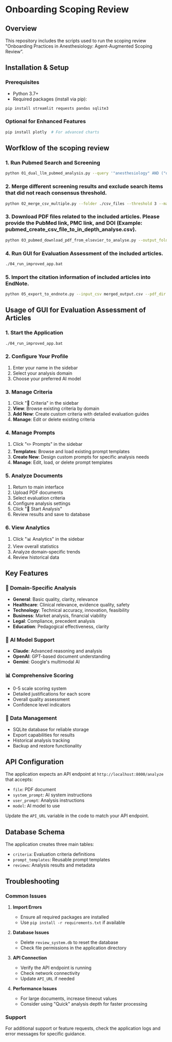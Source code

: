 # Onboarding Scoping Review

## Overview
This repository includes the scripts used to run the scoping review "Onboarding Practices in Anesthesiology: Agent-Augmented Scoping Review”.

## Installation & Setup

### Prerequisites
- Python 3.7+
- Required packages (install via pip):

```bash
pip install streamlit requests pandas sqlite3
```

### Optional for Enhanced Features
```bash
pip install plotly  # For advanced charts
```
## Worfklow of the scoping review
### 1. Run Pubmed Search and Screening
```bash
python 01_dual_llm_pubmed_analysis.py --query '"anesthesiology" AND ("onboarding" OR "orientation")' --start_date "2020/01/01" --end_date "2025/05/01" --total_limit 100
```
### 2. Merge different screening results and exclude search items that did not reach consensus threshold.
```bash
python 02_merge_csv_multiple.py --folder ./csv_files --threshold 3 --match_columns ClaudiaIsRelated OpenAIIsRelated --match_value True
```

### 3. Download PDF files related to the included articles. Please provide the PubMed link, PMC link, and DOI (Example: pubmed_create_csv_file_to_in_depth_analyse.csv).
```bash
python 03_pubmed_download_pdf_from_elsevier_to_analyse.py --output_folder ./pubmed_pdfs/ --csv_file pubmed_create_csv_file_to_in_depth_analyse.csv
```

### 4. Run GUI for Evaluation Assessment of the included articles.
```bash
./04_run_improved_app.bat
```
### 5. Import the citation information of included articles into EndNote.
```bash
python 05_export_to_endnote.py --input_csv merged_output.csv --pdf_dir pubmed_pdfs --output_enw endnote_import/output.enw
```
## Usage of GUI for Evaluation Assessment of Articles
### 1. Start the Application
```bash
./04_run_improved_app.bat
```


### 2. Configure Your Profile
1. Enter your name in the sidebar
2. Select your analysis domain
3. Choose your preferred AI model

### 3. Manage Criteria
1. Click "📝 Criteria" in the sidebar
2. **View**: Browse existing criteria by domain
3. **Add New**: Create custom criteria with detailed evaluation guides
4. **Manage**: Edit or delete existing criteria

### 4. Manage Prompts
1. Click "✏️ Prompts" in the sidebar
2. **Templates**: Browse and load existing prompt templates
3. **Create New**: Design custom prompts for specific analysis needs
4. **Manage**: Edit, load, or delete prompt templates

### 5. Analyze Documents
1. Return to main interface
2. Upload PDF documents
3. Select evaluation criteria
4. Configure analysis settings
5. Click "🚀 Start Analysis"
6. Review results and save to database

### 6. View Analytics
1. Click "📊 Analytics" in the sidebar
2. View overall statistics
3. Analyze domain-specific trends
4. Review historical data

## Key Features

### 🎯 **Domain-Specific Analysis**
- **General**: Basic quality, clarity, relevance
- **Healthcare**: Clinical relevance, evidence quality, safety
- **Technology**: Technical accuracy, innovation, feasibility
- **Business**: Market analysis, financial viability
- **Legal**: Compliance, precedent analysis
- **Education**: Pedagogical effectiveness, clarity

### 🤖 **AI Model Support**
- **Claude**: Advanced reasoning and analysis
- **OpenAI**: GPT-based document understanding
- **Gemini**: Google's multimodal AI

### 📊 **Comprehensive Scoring**
- 0-5 scale scoring system
- Detailed justifications for each score
- Overall quality assessment
- Confidence level indicators

### 💾 **Data Management**
- SQLite database for reliable storage
- Export capabilities for results
- Historical analysis tracking
- Backup and restore functionality

## API Configuration

The application expects an API endpoint at `http://localhost:8000/analyze` that accepts:
- `file`: PDF document
- `system_prompt`: AI system instructions
- `user_prompt`: Analysis instructions
- `model`: AI model to use

Update the `API_URL` variable in the code to match your API endpoint.

## Database Schema

The application creates three main tables:
- `criteria`: Evaluation criteria definitions
- `prompt_templates`: Reusable prompt templates
- `reviews`: Analysis results and metadata

## Troubleshooting

### Common Issues

1. **Import Errors**
   - Ensure all required packages are installed
   - Use `pip install -r requirements.txt` if available

2. **Database Issues**
   - Delete `review_system.db` to reset the database
   - Check file permissions in the application directory

3. **API Connection**
   - Verify the API endpoint is running
   - Check network connectivity
   - Update `API_URL` if needed

4. **Performance Issues**
   - For large documents, increase timeout values
   - Consider using "Quick" analysis depth for faster processing

### Support
For additional support or feature requests, check the application logs and error messages for specific guidance.
